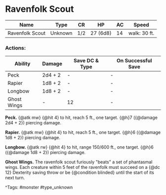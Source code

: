 # Ravenfolk Scout

| Name | Type | CR | HP | AC | Speed |
|------|------|----|----|----|-------|
| Ravenfolk Scout | Unknown | 1/2 | 27 (6d8) | 14 | walk: 30 ft. |

### Actions:

| Ability | Damage | Save DC & Type | On Successful Save |
|---------|--------|----------------|--------------------|
| Peck | 2d4 + 2 | - | - |
| Rapier | 1d8 + 2 | - | - |
| Longbow | 1d8 + 2 | - | - |
| Ghost Wings | - | 12 | - |


**Peck.** {@atk mw} {@hit 4} to hit, reach 5 ft., one target. {@h}7 ({@damage 2d4 + 2}) piercing damage.

**Rapier.** {@atk mw} {@hit 4} to hit, reach 5 ft., one target. {@h}6 ({@damage 1d8 + 2}) piercing damage.

**Longbow.** {@atk rw} {@hit 4} to hit, range 150/600 ft., one target. {@h}6 ({@damage 1d8 + 2}) piercing damage.

**Ghost Wings.** The ravenfolk scout furiously "beats" a set of phantasmal wings. Each creature within 5 feet of the ravenfolk must succeed on a {@dc 12} Dexterity saving throw or be {@condition blinded} until the start of its next turn.

^Tags: #monster #type_unknown